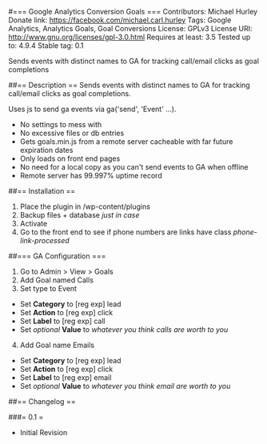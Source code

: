 #=== Google Analytics Conversion Goals ===
Contributors: Michael Hurley
Donate link: https://facebook.com/michael.carl.hurley
Tags: Google Analytics, Analytics Goals, Goal Conversions
License: GPLv3
License URI: http://www.gnu.org/licenses/gpl-3.0.html
Requires at least: 3.5
Tested up to: 4.9.4
Stable tag: 0.1

Sends events with distinct names to GA for tracking call/email clicks as goal completions

##== Description ==
Sends events with distinct names to GA for tracking call/email clicks as goal completions.

Uses js to send ga events via ga('send', 'Event' ...).

* No settings to mess with
* No excessive files or db entries
* Gets goals.min.js from a remote server cacheable with far future expiration dates
* Only loads on front end pages
* No need for a local copy as you can't send events to GA when offline
* Remote server has 99.997% uptime record

##== Installation ==
1. Place the plugin in /wp-content/plugins
2. Backup files + database *just in case*
3. Activate
4. Go to the front end to see if phone numbers are links have class *phone-link-processed*

##=== GA Configuration ===
1. Go to Admin > View > Goals
2. Add Goal named Calls
3. Set type to Event
  * Set **Category** to [reg exp] lead
  * Set **Action** to [reg exp] click
  * Set **Label** to [reg exp] call
  * Set *optional* **Value** to *whatever you think calls are worth to you*
4. Add Goal name Emails
  * Set **Category** to [reg exp] lead
  * Set **Action** to [reg exp] click
  * Set **Label** to [reg exp] email
  * Set *optional* **Value** to *whatever you think email are worth to you*

##== Changelog ==

###= 0.1 =
- Initial Revision

